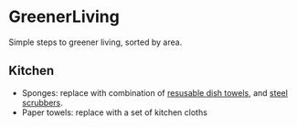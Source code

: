 # GreenerLiving
Simple steps to greener living, sorted by area.

## Kitchen
* Sponges: replace with combination of [resusable dish towels](https://www.amazon.com/]/dp/B07G376745), and [steel scrubbers](https://www.amazon.com/dp/B002CQTXBC). 
* Paper towels: replace with a set of kitchen cloths
